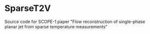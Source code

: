 # SparseT2V
Source code for SCOPE-1 paper "Flow reconstruction of single-phase planar jet from sparse temperature measurements"
